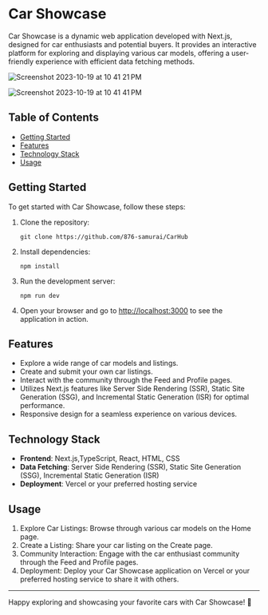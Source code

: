
# Car Showcase

Car Showcase is a dynamic web application developed with Next.js, designed for car enthusiasts and potential buyers. It provides an interactive platform for exploring and displaying various car models, offering a user-friendly experience with efficient data fetching methods.

![Screenshot 2023-10-19 at 10 41 21 PM](https://github.com/876-samurai/CarHub/assets/90914139/413e40cd-902d-4909-b5e9-0a2a7af5b8aa)

![Screenshot 2023-10-19 at 10 41 41 PM](https://github.com/876-samurai/CarHub/assets/90914139/555d7394-e90d-4257-b6cf-e973b08ad0a5)

## Table of Contents

- [Getting Started](#getting-started)
- [Features](#features)
- [Technology Stack](#technology-stack)
- [Usage](#usage)

## Getting Started

To get started with Car Showcase, follow these steps:

1. Clone the repository:
   ```
   git clone https://github.com/876-samurai/CarHub
   ```

2. Install dependencies:
   ```
   npm install
   ```

3. Run the development server:
   ```
   npm run dev
   ```

4. Open your browser and go to [http://localhost:3000](http://localhost:3000) to see the application in action.

## Features

- Explore a wide range of car models and listings.
- Create and submit your own car listings.
- Interact with the community through the Feed and Profile pages.
- Utilizes Next.js features like Server Side Rendering (SSR), Static Site Generation (SSG), and Incremental Static Generation (ISR) for optimal performance.
- Responsive design for a seamless experience on various devices.

## Technology Stack

- **Frontend**: Next.js,TypeScript, React, HTML, CSS
- **Data Fetching**: Server Side Rendering (SSR), Static Site Generation (SSG), Incremental Static Generation (ISR)
- **Deployment**: Vercel or your preferred hosting service

## Usage

1. Explore Car Listings: Browse through various car models on the Home page.
2. Create a Listing: Share your car listing on the Create page.
3. Community Interaction: Engage with the car enthusiast community through the Feed and Profile pages.
4. Deployment: Deploy your Car Showcase application on Vercel or your preferred hosting service to share it with others.


---

Happy exploring and showcasing your favorite cars with Car Showcase! 🚗
